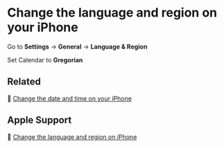 # Change the language and region on your iPhone

Go to **Settings** → **General** → **Language & Region**

Set Calendar to **Gregorian**

## Related

:paperclip: [Change the date and time on your iPhone](change-the-date-and-time-on-your-iphone.md)

## Apple Support

:link: [Change the language and region on iPhone](https://support.apple.com/guide/iphone/change-the-language-and-region-iphce20717a3/ios)
